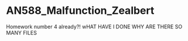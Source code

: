 # AN588_Malfunction_Zealbert
Homework number 4 already?!
wHAT HAVE I DONE WHY ARE THERE SO MANY FILES 
